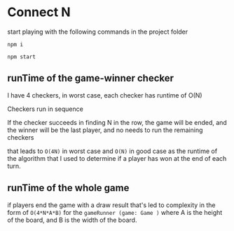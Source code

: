 # Connect N

start playing with the following commands in the project folder

```npm i```

```npm start```

## runTime of the game-winner checker

I have 4 checkers, in worst case, each checker has runtime of O(N)

Checkers run in sequence

If the checker succeeds in finding N in the row, the game will be ended, and the winner will be the last player, and no needs to run the remaining checkers 

that leads to ``` O(4N) ``` in worst case and ``` O(N) ``` in good case as the runtime of the algorithm that I used to determine if a player has won at the end of each turn.

## runTime of the whole game

if players end the game with a draw result that's led to complexity in the form of ``` O(4*N*A*B) ``` for the ``` gameRunner (game: Game ) ``` where A is the height of the board, and B is the width of the board.
